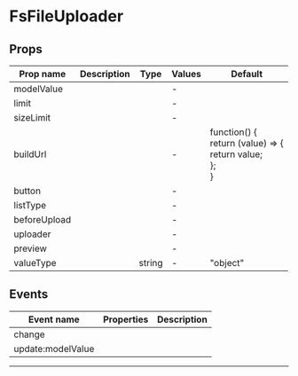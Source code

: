 # FsFileUploader

## Props

| Prop name    | Description | Type   | Values | Default                                                            |
| ------------ | ----------- | ------ | ------ | ------------------------------------------------------------------ |
| modelValue   |             |        | -      |                                                                    |
| limit        |             |        | -      |                                                                    |
| sizeLimit    |             |        | -      |                                                                    |
| buildUrl     |             |        | -      | function() {<br> return (value) => {<br> return value;<br> };<br>} |
| button       |             |        | -      |                                                                    |
| listType     |             |        | -      |                                                                    |
| beforeUpload |             |        | -      |                                                                    |
| uploader     |             |        | -      |                                                                    |
| preview      |             |        | -      |                                                                    |
| valueType    |             | string | -      | "object"                                                           |

## Events

| Event name        | Properties | Description |
| ----------------- | ---------- | ----------- |
| change            |            |
| update:modelValue |            |

---
